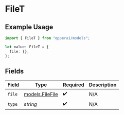 # FileT

## Example Usage

```typescript
import { FileT } from "opperai/models";

let value: FileT = {
  file: {},
};
```

## Fields

| Field                                    | Type                                     | Required                                 | Description                              |
| ---------------------------------------- | ---------------------------------------- | ---------------------------------------- | ---------------------------------------- |
| `file`                                   | [models.FileFile](../models/filefile.md) | :heavy_check_mark:                       | N/A                                      |
| `type`                                   | *string*                                 | :heavy_check_mark:                       | N/A                                      |